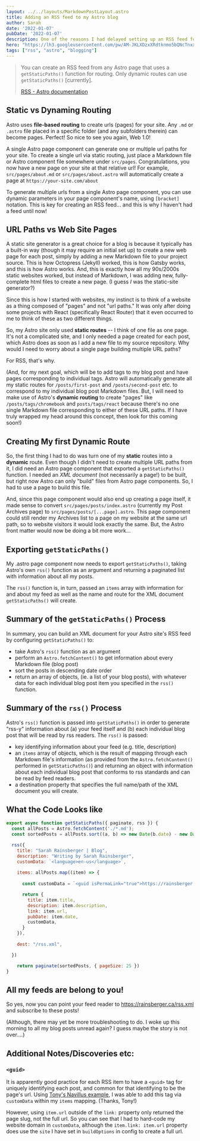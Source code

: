 ```yaml
---
layout: ../../layouts/MarkdownPostLayout.astro
title: Adding an RSS feed to my Astro blog
author: Sarah
date: '2022-01-07'
pubDate: '2022-01-07'
description: One of the reasons I had delayed setting up an RSS feed for this blog is that Astro is still technically in beta, and many aspects of coding the site are changing right before my eyes! With everything else I was learning, I didn't want to have to re-learn this, too. But, in the spirit of accessible, self-hosted content, I started the new year by sitting down and cranking it out. Here's how I did it...
hero: "https://lh3.googleusercontent.com/pw/AM-JKLXDzxXRdtknmo5bQNcTnxxZg8Q-Ux4mHbTKHTvWtziRsmVhaK5VmigyjBVpuY_IBCVggs4ndbJhFvctS5xasCT8KcQzd6eKaY3vN50KMC6A_MYqa9exzg5y-e-pg2v6D0cTBcOKCUG9wZd0m-Cqn5Tc8Q=w250-no?"
tags: ["rss", "astro", "blogging"]
---
```

> You can create an RSS feed from any Astro page that uses a `getStaticPaths()` function for routing. Only dynamic routes can use `getStaticPaths()` [currently].
>
> [RSS - Astro documentation](https://docs.astro.build/en/guides/rss/)

## Static vs Dynaming Routing

Astro uses **file-based routing** to create urls (pages) for your site. Any `.md` or `.astro` file placed in a specific folder (and any subfolders therein) can become pages. Perfect! So nice to see you again, Web 1.0!

A single Astro page component can generate one or multiple url paths for your site. To create a single url via static routing, just place a Markdown file or Astro component file somewhere under `src/pages`. Congratulations, you now have a new page on your site at that relative url!  For example, `src/pages/about.md` or `src/pages/about.astro` will automatically create a page at `https://your-site.com/about`

To generate multiple urls from a single Astro page component, you can use dynamic parameters in your page component's name, using `[bracket]` notation. This is key for creating an RSS feed... and this is why I haven't had a feed until now!

## URL Paths vs Web Site Pages

A static site generator is a great choice for a blog is because it typically has a built-in way (though it may require an initial set up) to create a new web page for each post, simply by adding a new Markdown file to your project source. This is how Octopress (Jekyll) worked, this is how Gatsby works, and this is how Astro works. And, this is exactly how all my 90s/2000s static websites worked, but instead of Markdown, I was adding new, fully-complete html files to create a new page. (I guess *I* was the static-site generator?)

Since this is how I started with websites, my instinct is to think of a website as a thing composed of "pages" and not "url paths." It was only after doing some projects with React (specifically React Router) that it even occurred to me to think of these as two different things.

So, my Astro site only used **static routes** -- I think of one file as one page. It's not a complicated site, and I only needed a page created for each post, which Astro does as soon as I add a new file to my source repository. Why would I need to worry about a single page building multiple URL paths?

For RSS, that's why. 

(And, for my next goal, which will be to add tags to my blog post and have pages corresponding to individual tags. Astro will automatically generate all my static routes for `/posts/first-post` and `/posts/second-post` etc. to correspond to my individual blog post Markdown files. But, I will need to make use of Astro's **dynamic routing** to create "pages" like `/posts/tags/chromebook` and `posts/tags/react` because there's no one single Markdown file corresponding to either of these URL paths. If I have truly wrapped my head around this concept, then look for this coming soon!)

## Creating My first Dynamic Route

So, the first thing I had to do was turn one of my **static** routes into a **dynamic** route. Even though I didn't need to create multiple URL paths from it, I did need an Astro page component that exported a `getStaticPaths()` function. I needed an *XML document* (not necessarily a page!) to be built, but right now Astro can only "build" files from Astro page components. So, I had to use a page to build this file.

And, since this page component would also end up creating a page itself, it made sense to convert `src/pages/posts/index.astro` (currently my Post Archives page) to `src/pages/posts/[...page].astro`. This page component could still render my Archives list to a page on my website at the same url path, so to website visitors it would look exactly the same. But, the Astro front matter would now be doing a bit more work...

## Exporting `getStaticPaths()`

My .astro page component now needs to export `getStaticPaths()`, taking Astro's own `rss()` function as an argument and returning a paginated list with information about all my posts.

The `rss()` function is, in turn, passed an `items` array with information for and about my feed as well as the name and route for the XML document `getStaticPaths()` will create.

## Summary of the `getStaticPaths()` Process

In summary, you can build an XML document for your Astro site's RSS feed by configuring `getStaticPaths()` to:
- take Astro's `rss()` function as an argument
- perform an `Astro.fetchContent()` to get information about every Markdown file (blog post)
- sort the posts in descending date order
- return an array of objects, (ie. a list of your blog posts), with whatever data for each individual blog post item you specified in the `rss()` function.

## Summary of the `rss()` Process

Astro's `rss()` function is passed into `getStaticPaths()` in order to generate "rss-y" information about (a) your feed itself and (b) each individual blog post that will be read by rss readers. The `rss()` is passed:
- key identifying information about your feed (e.g. title, description)
- an `items` array of objects, which is the result of mapping through each Markdown file's information (as provided from the `Astro.fetchContent()` performed in `getStaticPaths()`) and returning an object with information about each individual blog post that conforms to rss standards and can be read by feed readers.
- a destination property that specifies the full name/path of the XML document you will create. 

## What the Code Looks like

```js
export async function getStaticPaths({ paginate, rss }) {
  const allPosts = Astro.fetchContent('./*.md');
  const sortedPosts = allPosts.sort((a, b) => new Date(b.date) - new Date(a.date));

  rss({
    title: "Sarah Rainsberger | Blog",
    description: "Writing by Sarah Rainsberger",
    customData: `<language>en-us</language>`,
    
    items: allPosts.map((item) => {
      
      const customData = `<guid isPermaLink="true">https://rainsberger.ca${item.url}</guid>`

      return {
        title: item.title,
        description: item.description,
        link: item.url,
        pubDate: item.date,
        customData,
      }
    }),
    
    dest: "/rss.xml",

  })

    return paginate(sortedPosts, { pageSize: 25 })
}
```

## All my feeds are belong to you!

So yes, now you can point your feed reader to https://rainsberger.ca/rss.xml and subscribe to these posts! 

(Although, there may yet be more troubleshooting to do. I woke up this morning to all my blog posts unread again? I guess maybe the story is not over....)
## Additional Notes/Discoveries etc:

### `<guid>`
It is apparently good practice for each RSS item to have a `<guid>` tag for uniquely identifying each post, and common for that identifying to be the page's url. Using [Tony's Navillus example](https://github.com/Navillus-BV/navillus-dev/blob/c8a9851fd210d2388ea7dcff40e2befa20f39311/src/pages/blog/%5B...page%5D.astro#L51), I was able to add this tag via `customData` within my `items` mapping. (Thanks, Tony!)

However, using `item.url` outside of the `link:` property only returned the page slug, not the full url. So you can see that I had to hard-code my website domain in `customData`, although the `item.link: item.url` property does use the `site` I have set in `buildOptions` in config to create a full url.
